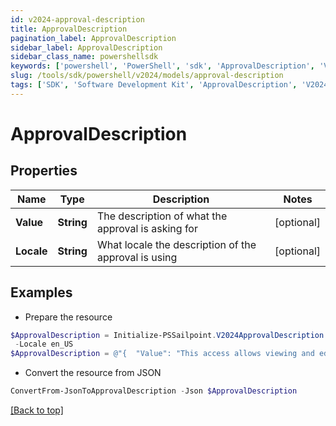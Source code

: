 ```yaml
---
id: v2024-approval-description
title: ApprovalDescription
pagination_label: ApprovalDescription
sidebar_label: ApprovalDescription
sidebar_class_name: powershellsdk
keywords: ['powershell', 'PowerShell', 'sdk', 'ApprovalDescription', 'V2024ApprovalDescription'] 
slug: /tools/sdk/powershell/v2024/models/approval-description
tags: ['SDK', 'Software Development Kit', 'ApprovalDescription', 'V2024ApprovalDescription']
---
```



# ApprovalDescription

## Properties

Name | Type | Description | Notes
------------ | ------------- | ------------- | -------------
**Value** | **String** | The description of what the approval is asking for | [optional] 
**Locale** | **String** | What locale the description of the approval is using | [optional] 

## Examples

- Prepare the resource
```powershell
$ApprovalDescription = Initialize-PSSailpoint.V2024ApprovalDescription  -Value This access allows viewing and editing of workflow resource `
 -Locale en_US
$ApprovalDescription = @"{  "Value": "This access allows viewing and editing of workflow resource", "Locale": "en_US" }"@
```

- Convert the resource from JSON
```powershell
ConvertFrom-JsonToApprovalDescription -Json $ApprovalDescription
```


[[Back to top]](#) 

